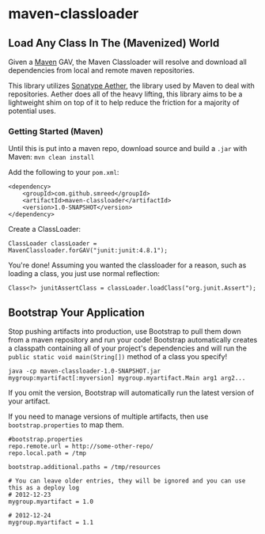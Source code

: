 maven-classloader
===

Load Any Class In The (Mavenized) World
---

Given a [Maven][1] GAV, the Maven Classloader will resolve and download all dependencies from local and remote maven repositories.

This library utilizes [Sonatype Aether][2], the library used by Maven to deal with repositories. Aether does all of the heavy lifting, this library aims to be a lightweight shim on top of it to help reduce the friction for a majority of potential uses.

[1]: http://maven.apache.org/ "Apache Maven"
[2]: http://aether.sonatype.org/ "Sonatype Aether Product Page"

### Getting Started (Maven)

Until this is put into a maven repo, download source and build a `.jar` with Maven: `mvn clean install`

Add the following to your `pom.xml`:

    <dependency>
        <groupId>com.github.smreed</groupId>
        <artifactId>maven-classloader</artifactId>
        <version>1.0-SNAPSHOT</version>
    </dependency>

Create a ClassLoader:

    ClassLoader classLoader = MavenClassloader.forGAV("junit:junit:4.8.1");

You're done! Assuming you wanted the classloader for a reason, such as loading a class, you just use normal reflection:

    Class<?> junitAssertClass = classLoader.loadClass("org.junit.Assert");

Bootstrap Your Application
----

Stop pushing artifacts into production, use Bootstrap to pull them down from a maven repository and run your code!
Bootstrap automatically creates a classpath containing all of your project's dependencies and will run the `public static
void main(String[])` method of a class you specify!

    java -cp maven-classloader-1.0-SNAPSHOT.jar mygroup:myartifact[:myversion] mygroup.myartifact.Main arg1 arg2...

If you omit the version, Bootstrap will automatically run the latest version of your artifact.

If you need to manage versions of multiple artifacts, then use `bootstrap.properties` to map them.

    #bootstrap.properties
    repo.remote.url = http://some-other-repo/
    repo.local.path = /tmp
    
    bootstrap.additional.paths = /tmp/resources
    
    # You can leave older entries, they will be ignored and you can use this as a deploy log
    # 2012-12-23
    mygroup.myartifact = 1.0
    
    # 2012-12-24
    mygroup.myartifact = 1.1

